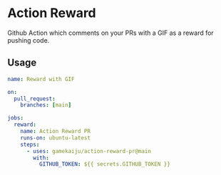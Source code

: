 # Action Reward

Github Action which comments on your PRs with a GIF as a reward for pushing code.

## Usage

```yaml
name: Reward with GIF

on:
  pull_request:
    branches: [main]

jobs:
  reward:
    name: Action Reward PR
    runs-on: ubuntu-latest
    steps:
      - uses: gamekaiju/action-reward-pr@main
        with:
          GITHUB_TOKEN: ${{ secrets.GITHUB_TOKEN }}
```
